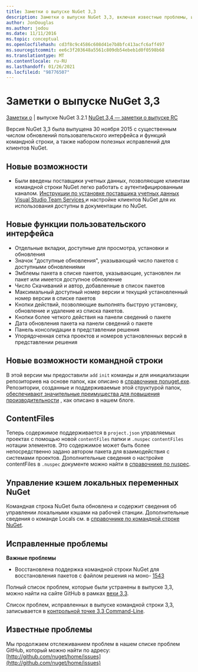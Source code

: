```yaml
---
title: Заметки о выпуске NuGet 3,3
description: Заметки о выпуске NuGet 3,3, включая известные проблемы, исправления ошибок, добавленные функции и DCR.
author: JonDouglas
ms.author: jodou
ms.date: 11/11/2016
ms.topic: conceptual
ms.openlocfilehash: cd3f8c9c4586c608d41e7b8bfc413acfc6aff497
ms.sourcegitcommit: ee6c3f203648a5561c809db54ebeb1d0f0598b68
ms.translationtype: MT
ms.contentlocale: ru-RU
ms.lasthandoff: 01/26/2021
ms.locfileid: "98776507"
---
```

# <a name="nuget-33-release-notes"></a>Заметки о выпуске NuGet 3,3

[Заметки о](../release-notes/nuget-3.2.1.md)  |  выпуске NuGet 3.2.1 [NuGet 3,4 — заметки о выпуске RC](../release-notes/nuget-3.4-RC.md)

Версия NuGet 3,3 была выпущена 30 ноября 2015 с существенным числом обновлений пользовательского интерфейса и функций командной строки, а также набором полезных исправлений для клиентов NuGet.

## <a name="new-features"></a>Новые возможности

* Были введены поставщики учетных данных, позволяющие клиентам командной строки NuGet легко работать с аутентифицированным каналом. [Инструкции по установке поставщика учетных данных Visual Studio Team Services ](../reference/extensibility/nuget-exe-credential-providers.md) и настройке клиентов NuGet для их использования доступны в документации по NuGet.

## <a name="new-user-interface-features"></a>Новые функции пользовательского интерфейса

* Отдельные вкладки, доступные для просмотра, установки и обновления
* Значок "доступные обновления", указывающий число пакетов с доступными обновлениями
* Эмблемы пакета в списке пакетов, указывающие, установлен ли пакет или имеется доступное обновление
* Число Скачиваний и автор, добавленные в список пакетов
* Максимальный доступный номер версии и текущий установленный номер версии в списке пакетов
* Кнопки действий, позволяющие выполнять быструю установку, обновление и удаление из списка пакетов.
* Кнопки более четкого действия на панели сведений о пакете
* Дата обновления пакета на панели сведений о пакете
* Панель консолидации в представлении решения
* Упорядоченная сетка проектов и номеров установленных версий в представлении решения

## <a name="new-command-line-features"></a>Новые возможности командной строки

В этой версии мы предоставили `add` `init` команды и для инициализации репозиториев на основе папок, как описано в [ справочнике поnuget.exe](../reference/nuget-exe-cli-reference.md). Репозитории, созданные и поддерживаемые этой структурой папок, [обеспечивают значительные преимущества для повышения производительности](http://blog.nuget.org/20150922/Accelerate-Package-Source.html) , как описано в нашем блоге.

## <a name="contentfiles"></a>ContentFiles

Теперь содержимое поддерживается в `project.json` управляемых проектах с помощью новой `contentFiles` папки и `.nuspec` `contentFiles` нотации элементов.  Это содержимое может быть более непосредственно задано автором пакета для взаимодействия с системами проектов.  Дополнительные сведения о настройке contentFiles в `.nuspec` документе можно найти в [справочнике по nuspec](../reference/nuspec.md).

## <a name="nuget-locals-cache-management"></a>Управление кэшем локальных переменных NuGet

Командная строка NuGet была обновлена и содержит сведения об управлении локальными кэшами на рабочей станции.  Дополнительные сведения о команде Locals см. в [справочнике по командной строке NuGet](../reference/cli-reference/cli-ref-locals.md).

## <a name="fixed-issues"></a>Исправленные проблемы

**Важные проблемы**

* Восстановлена поддержка командной строки NuGet для восстановления пакетов с файлом решения на моно- [1543](https://github.com/NuGet/Home/issues/1543)

Полный список проблем, которые были устранены в выпуске 3,3, можно найти на сайте GitHub в рамках [вехи 3,3](https://github.com/NuGet/Home/issues?q=is%3Aissue+milestone%3A3.3.0+is%3Aclosed).

Список проблем, исправленных в выпуске командной строки 3,3, записывается в [контрольной точке 3,3 Command-Line](https://github.com/NuGet/Home/issues?q=is%3Aissue+is%3Aclosed+milestone%3A3.3.0-commandline).

## <a name="known-issues"></a>Известные проблемы

Мы продолжаем отслеживанием проблем в нашем списке проблем GitHub, который можно найти по адресу: [http://github.com/nuget/home/issues](http://github.com/nuget/home/issues)